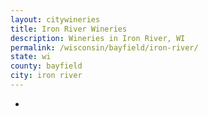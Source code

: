 ```yaml
---
layout: citywineries
title: Iron River Wineries
description: Wineries in Iron River, WI
permalink: /wisconsin/bayfield/iron-river/
state: wi
county: bayfield
city: iron river
---
```

-

